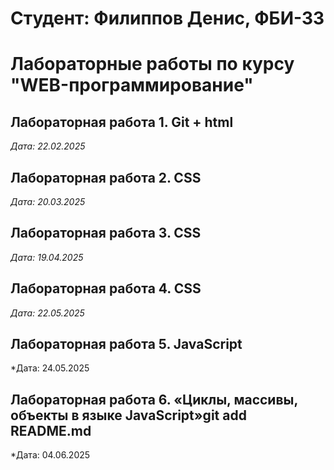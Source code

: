 # Студент: Филиппов Денис, ФБИ-33

# Лабораторные работы по курсу "WEB-программирование"

## Лабораторная работа 1. Git + html

*Дата: 22.02.2025*

## Лабораторная работа 2. CSS

*Дата: 20.03.2025*

## Лабораторная работа 3. CSS

*Дата: 19.04.2025*

## Лабораторная работа 4. CSS

*Дата: 22.05.2025*

## Лабораторная работа 5. JavaScript

*Дата: 24.05.2025

## Лабораторная работа 6. «Циклы, массивы, объекты в языке JavaScript»git add README.md

*Дата: 04.06.2025
